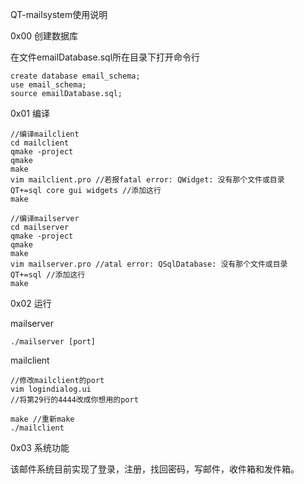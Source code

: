 QT-mailsystem使用说明

0x00 创建数据库

在文件emailDatabase.sql所在目录下打开命令行

    create database email_schema;
    use email_schema;
    source emailDatabase.sql;

0x01 编译

    //编译mailclient
    cd mailclient
    qmake -project
    qmake
    make
    vim mailclient.pro //若报fatal error: QWidget: 没有那个文件或目录
    QT+=sql core gui widgets //添加这行
    make
    
    //编译mailserver
    cd mailserver
    qmake -project
    qmake
    make
    vim mailserver.pro //atal error: QSqlDatabase: 没有那个文件或目录
    QT+=sql //添加这行
    make

0x02 运行

mailserver

    ./mailserver [port]

mailclient

    //修改mailclient的port
    vim logindialog.ui
    //将第29行的4444改成你想用的port
    
    make //重新make
    ./mailclient

0x03 系统功能

该邮件系统目前实现了登录，注册，找回密码，写邮件，收件箱和发件箱。
